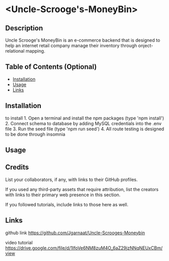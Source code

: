 # <Uncle-Scrooge's-MoneyBin>

## Description

Uncle Scrooge's MoneyBin is an e-commerce backend that is designed to help an internet retail company manage their inventory through onject-relational mapping.

## Table of Contents (Optional)


- [Installation](#installation)
- [Usage](#usage)
- [Links](#links)

## Installation

to install
    1. Open a terminal and install the npm packages (type 'npm install') 
    2. Connect schema to database by adding MySQL credentials into the .env file
    3. Run the seed file (type 'npm run seed')
    4. All route testing is designed to be done through insomnia


## Usage



## Credits

List your collaborators, if any, with links to their GitHub profiles.

If you used any third-party assets that require attribution, list the creators with links to their primary web presence in this section.

If you followed tutorials, include links to those here as well.

## Links

github link https://github.com/Jgarnaat/Uncle-Scrooges-Moneybin

video tutorial https://drive.google.com/file/d/1IfoVe6NM8zuM4O_6aZ29jzNNqNEUxCBm/view

